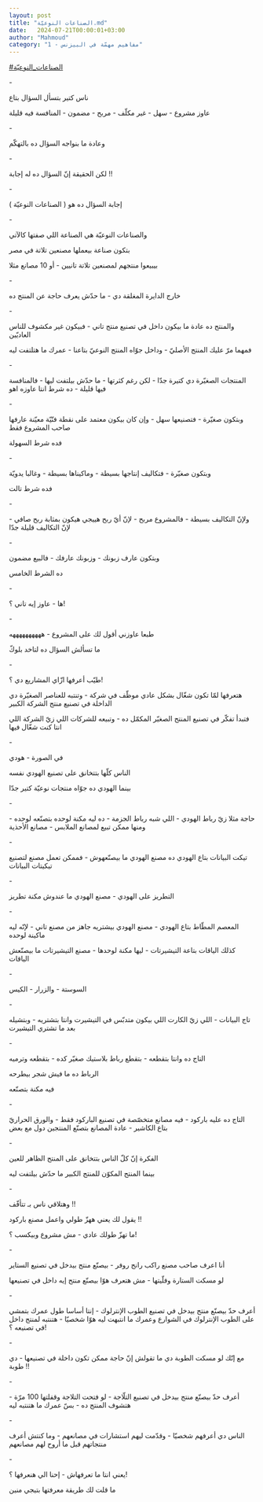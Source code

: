 ```yaml
---
layout: post
title: "الصناعات النوعيّة.md"
date:   2024-07-21T00:00:01+03:00
author: "Mahmoud"
category: "1 - مفاهيم مهمّة في البيزنس"
---
```

[<u>\#الصناعات_النوعيّة</u>](https://www.facebook.com/hashtag/%D8%A7%D9%84%D8%B5%D9%86%D8%A7%D8%B9%D8%A7%D8%AA_%D8%A7%D9%84%D9%86%D9%88%D8%B9%D9%8A%D9%91%D8%A9?__eep__=6&__cft__%5b0%5d=AZU54FgTuHO3LB1jvamsgV7h4xVVy2p-2KFbRGBlIzPdeB8XbY7Np14929ybv9qox5DJo7MoI8vJYjxHYGP0W9xB7jKZVhmktfc5H7ebrcyxa6gNrQ5mNDniWDFqg2g2Xx_FMjPjy0Nqwx1ee36uJ93ljsRFTpMpEB9ugjzsovb0O5pruxEkdy8PIuN3sjOcoILFHjBPwSLeu7PAXKr7Ht8V&__tn__=*NK-R)

\-

ناس كتير بتسأل السؤال بتاع

عاوز مشروع - سهل - غير مكلّف - مربح - مضمون - المنافسة
فيه قليلة

\-

وعادة ما بنواجه السؤال ده بالتهكّم

\-

لكن الحقيقة إنّ السؤال ده له إجابة !!

\-

إجابة السؤال ده هو ( الصناعات النوعيّة )

\-

والصناعات النوعيّة هي الصناعة اللي صفتها كالآتي

بتكون صناعة بيعملها مصنعين تلاتة في مصر

بيبيعوا منتجهم لمصنعين تلاتة تانيين - أو 10 مصانع
مثلا

\-

خارج الدايرة المغلقة دي - ما حدّش يعرف حاجة عن المنتج
ده

\-

والمنتج ده عادة ما بيكون داخل في تصنيع منتج تاني -
فبيكون غير مكشوف للناس العاديّين

فمهما مرّ عليك المنتج الأصليّ - وداخل جوّاه المنتج النوعيّ
بتاعنا - عمرك ما هتلتفت ليه

\-

المنتجات الصغيّرة دي كتيرة جدّا - لكن رغم كثرتها - ما حدّش
بيلتفت ليها - فالمنافسة فيها قليلة - ده شرط انتا عاوزه اهو

\-

وبتكون صغيّرة - فتصنيعها سهل - وإن كان بيكون معتمد على
نقطة فنّيّة معيّنة عارفها صاحب المشروع فقط

فده شرط السهولة

\-

وبتكون صغيّرة - فتكاليف إنتاجها بسيطة - وماكيناها بسيطة -
وغالبا يدويّة

فده شرط تالت

\-

ولإنّ التكاليف بسيطة - فالمشروع مربح - لإنّ أيّ ربح هييجي
هيكون بمثابة ربح صافي - لإنّ التكاليف قليلة جدّا

\-

وبتكون عارف زبونك - وزبونك عارفك - فالبيع مضمون

ده الشرط الخامس

\-

ها - عاوز إيه تاني ؟!

\-

طبعا عاوزني أقول لك على المشروع - ههههههههههه

ما تسألش السؤال ده لتاخد بلوكّ

\-

طيّب أعرفها ازّاي المشاريع دي ؟!

هتعرفها لمّا تكون شغّال بشكل عادي موظّف في شركة - وتنتبه
للعناصر الصغيّرة دي الداخلة في تصنيع منتج الشركة الكبير

فتبدأ تفكّر في تصنيع المنتج الصغيّر المكمّل ده - وتبيعه
للشركات اللي زيّ الشركة اللي انتا كنت شغّال فيها

\-

في الصورة - هودي

الناس كلّها بتتخانق على تصنيع الهودي نفسه

بينما الهودي ده جوّاه منتجات نوعيّة كتير جدّا

\-

حاجة مثلا زيّ رباط الهودي - اللي شبه رباط الجزمة - ده ليه
مكنة لوحده بتصنّعه لوحده - ومنها ممكن تبيع لمصانع الملابس - مصانع
الأحذية

\-

تيكت البيانات بتاع الهودي ده مصنع الهودي ما بيصنّعهوش -
فممكن تعمل مصنع لتصنيع تيكيتات البيانات

\-

التطريز على الهودي - مصنع الهودي ما عندوش مكنة
تطريز

\-

المعصم المطّاط بتاع الهودي - مصنع الهودي بيشتريه جاهز من
مصنع تاني - لإنّه ليه ماكينة لوحده

كذلك الياقات بتاعة التيشيرتات - ليها مكنة لوحدها - مصنع
التيشيرتات ما بيصنّعش الياقات

\-

السوستة - والزرار - الكيس

\-

تاج البيانات - اللي زيّ الكارت اللي بيكون متدبّس في
التيشيرت وانتا بتشتريه - وبتشيله بعد ما تشتري التيشيرت

\-

التاج ده وانتا بتقطعه - بتقطع رباط بلاستيك صغيّر كده -
بتقطعه وترميه

الرباط ده ما فيش شجر بيطرحه

فيه مكنة بتصنّعه

\-

التاج ده عليه باركود - فيه مصانع متخصّصة في تصنيع
الباركود فقط - والورق الحراريّ بتاع الكاشير - عادة المصانع بتصنّع المنتجين
دول مع بعض

\-

الفكرة إنّ كلّ الناس بتتخانق على المنتج الظاهر
للعين

بينما المنتج المكوّن للمنتج الكبير ما حدّش بيلتفت
ليه

\-

وهتلاقي ناس بـ تتأفّف !!

يقول لك يعني ههزّ طولي واعمل مصنع باركود !!

ما تهزّ طولك عادي - مش مشروع وبيكسب ؟!

\-

أنا اعرف صاحب مصنع راكب رانج روفر - بيصنّع منتج بيدخل في
تصنيع الستاير

لو مسكت الستارة وفلّيتها - مش هتعرف هوّا بيصنّع منتج إيه
داخل في تصنيعها

\-

أعرف حدّ بيصنّع منتج بيدخل في تصنيع الطوب الإنترلوك - إنتا
أساسا طول عمرك بتمشي على الطوب الإنترلوك في الشوارع وعمرك ما انتبهت ليه
هوّا شخصيّا - هتنتبه لمنتج داخل في تصنيعه ؟!

\-

مع إنّك لو مسكت الطوبة دي ما تقولش إنّ حاجة ممكن تكون
داخلة في تصنيعها - دي طوبة !!

\-

أعرف حدّ بيصنّع منتج بيدخل في تصنيع التلّاجة - لو فتحت
التلاجة وقفلتها 100 مرّة - هتشوف المنتج ده - بسّ عمرك ما هتنتبه ليه

\-

الناس دي أعرفهم شخصيّا - وقدّمت ليهم استشارات في مصانعهم -
وما كنتش أعرف منتجاتهم قبل ما أروح لهم مصانعهم

\-

يعني انتا ما تعرفهاش - إحنا الي هنعرفها ؟!

ما قلت لك طريقة معرفتها بتيجي منين
